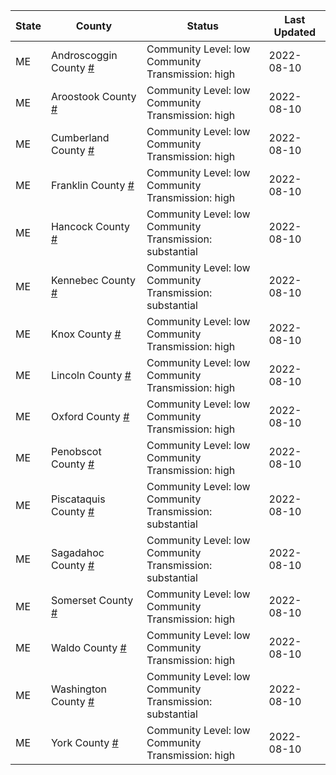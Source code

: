 State | County | Status | Last Updated
--- | --- | --- | --- 
ME | Androscoggin County <a href="#androscoggin_county">#</a> | <a name="androscoggin_county"></a>Community Level: low<br/>Community Transmission: high | 2022-08-10
ME | Aroostook County <a href="#aroostook_county">#</a> | <a name="aroostook_county"></a>Community Level: low<br/>Community Transmission: high | 2022-08-10
ME | Cumberland County <a href="#cumberland_county">#</a> | <a name="cumberland_county"></a>Community Level: low<br/>Community Transmission: high | 2022-08-10
ME | Franklin County <a href="#franklin_county">#</a> | <a name="franklin_county"></a>Community Level: low<br/>Community Transmission: high | 2022-08-10
ME | Hancock County <a href="#hancock_county">#</a> | <a name="hancock_county"></a>Community Level: low<br/>Community Transmission: substantial | 2022-08-10
ME | Kennebec County <a href="#kennebec_county">#</a> | <a name="kennebec_county"></a>Community Level: low<br/>Community Transmission: substantial | 2022-08-10
ME | Knox County <a href="#knox_county">#</a> | <a name="knox_county"></a>Community Level: low<br/>Community Transmission: high | 2022-08-10
ME | Lincoln County <a href="#lincoln_county">#</a> | <a name="lincoln_county"></a>Community Level: low<br/>Community Transmission: high | 2022-08-10
ME | Oxford County <a href="#oxford_county">#</a> | <a name="oxford_county"></a>Community Level: low<br/>Community Transmission: high | 2022-08-10
ME | Penobscot County <a href="#penobscot_county">#</a> | <a name="penobscot_county"></a>Community Level: low<br/>Community Transmission: high | 2022-08-10
ME | Piscataquis County <a href="#piscataquis_county">#</a> | <a name="piscataquis_county"></a>Community Level: low<br/>Community Transmission: substantial | 2022-08-10
ME | Sagadahoc County <a href="#sagadahoc_county">#</a> | <a name="sagadahoc_county"></a>Community Level: low<br/>Community Transmission: substantial | 2022-08-10
ME | Somerset County <a href="#somerset_county">#</a> | <a name="somerset_county"></a>Community Level: low<br/>Community Transmission: high | 2022-08-10
ME | Waldo County <a href="#waldo_county">#</a> | <a name="waldo_county"></a>Community Level: low<br/>Community Transmission: high | 2022-08-10
ME | Washington County <a href="#washington_county">#</a> | <a name="washington_county"></a>Community Level: low<br/>Community Transmission: substantial | 2022-08-10
ME | York County <a href="#york_county">#</a> | <a name="york_county"></a>Community Level: low<br/>Community Transmission: high | 2022-08-10
